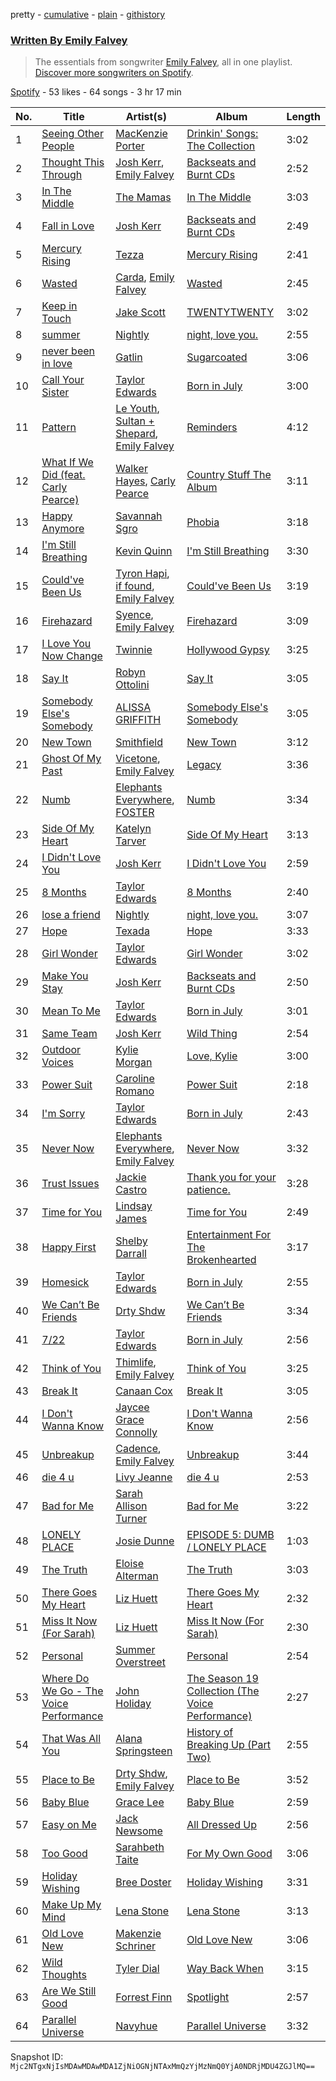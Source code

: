 pretty - [cumulative](/playlists/cumulative/37i9dQZF1EFJilMkRJCY5M.md) - [plain](/playlists/plain/37i9dQZF1EFJilMkRJCY5M) - [githistory](https://github.githistory.xyz/mackorone/spotify-playlist-archive/blob/main/playlists/plain/37i9dQZF1EFJilMkRJCY5M)

### [Written By Emily Falvey](https://open.spotify.com/playlist/37i9dQZF1EFJilMkRJCY5M)

> The essentials from songwriter <a href="https://artists.spotify.com/songwriter/4aaDnIu6X4bZwMQ2yc4YAg">Emily Falvey</a>, all in one playlist\. <a href="spotify:genre:0JQ5DAqbMKFSCjnQr8QZ3O">Discover more songwriters on Spotify</a>.

[Spotify](https://open.spotify.com/user/spotify) - 53 likes - 64 songs - 3 hr 17 min

| No. | Title | Artist(s) | Album | Length |
|---|---|---|---|---|
| 1 | [Seeing Other People](https://open.spotify.com/track/11RrEXIm6wdeblYMuhEuPH) | [MacKenzie Porter](https://open.spotify.com/artist/6nXco5Q3cJJ0ZutnBOsSpq) | [Drinkin' Songs: The Collection](https://open.spotify.com/album/1NrOk9xRbIjuo17XiPOIuq) | 3:02 |
| 2 | [Thought This Through](https://open.spotify.com/track/42yqibM1tXoZoYGybdIWpr) | [Josh Kerr](https://open.spotify.com/artist/7tnICxEQkOML369POsUizq), [Emily Falvey](https://open.spotify.com/artist/6w24INVHBGMRpk6xn6xIpi) | [Backseats and Burnt CDs](https://open.spotify.com/album/1OqREMCBqRnAvoe86lT30y) | 2:52 |
| 3 | [In The Middle](https://open.spotify.com/track/6qnvjsMmlxf4TPfbD53ybj) | [The Mamas](https://open.spotify.com/artist/5HUGPIHRwh79LbffYIUJeJ) | [In The Middle](https://open.spotify.com/album/0AndLLhclP9WoLEsXVWipw) | 3:03 |
| 4 | [Fall in Love](https://open.spotify.com/track/6XVbryJY0vzHSNjiATeqnZ) | [Josh Kerr](https://open.spotify.com/artist/7tnICxEQkOML369POsUizq) | [Backseats and Burnt CDs](https://open.spotify.com/album/1OqREMCBqRnAvoe86lT30y) | 2:49 |
| 5 | [Mercury Rising](https://open.spotify.com/track/00Onz80bx3KFwXcAcwZfH4) | [Tezza](https://open.spotify.com/artist/6T3zoiBS7q6g0H7rSnKvRd) | [Mercury Rising](https://open.spotify.com/album/6GQGzl8XsvWfPgr0KL22I5) | 2:41 |
| 6 | [Wasted](https://open.spotify.com/track/5HUfKHpYUG2Q5qtuVJ9IE3) | [Carda](https://open.spotify.com/artist/37SJYTTMo0trMRVJqKiUoO), [Emily Falvey](https://open.spotify.com/artist/6w24INVHBGMRpk6xn6xIpi) | [Wasted](https://open.spotify.com/album/6kdwiQJEmAhrNPo9mvhD8m) | 2:45 |
| 7 | [Keep in Touch](https://open.spotify.com/track/4G3U1mkd1x0qYYzVAcV4rY) | [Jake Scott](https://open.spotify.com/artist/0DxPHf2flBAcV2SnZPg3SV) | [TWENTYTWENTY](https://open.spotify.com/album/13j0Kg7NR6uwvE1TEXlNQi) | 3:02 |
| 8 | [summer](https://open.spotify.com/track/2lGcI6Ree0yaSZcZchs0tK) | [Nightly](https://open.spotify.com/artist/3qDMrpZHtZEtVl5i1l7hP3) | [night, love you.](https://open.spotify.com/album/58J1HN0dJl1pkTwu1YGJSq) | 2:55 |
| 9 | [never been in love](https://open.spotify.com/track/3C1BJMHwYRUBrg78duMaOE) | [Gatlin](https://open.spotify.com/artist/1KGcdM5KxCVydaHe29QAj9) | [Sugarcoated](https://open.spotify.com/album/4505aBIeu5JcRNKg3nFQbt) | 3:06 |
| 10 | [Call Your Sister](https://open.spotify.com/track/4ZhULfF8Sto8LKYUgx1yU3) | [Taylor Edwards](https://open.spotify.com/artist/2LMvoFcHZ0G38iO4Jra8ki) | [Born in July](https://open.spotify.com/album/3Y22F7f6OISIYwTirf2E6R) | 3:00 |
| 11 | [Pattern](https://open.spotify.com/track/3tEMXXRquvE9gwBV6qiHfQ) | [Le Youth](https://open.spotify.com/artist/1Zz6NBe8UIZjm88TvehFtx), [Sultan + Shepard](https://open.spotify.com/artist/14Tg9FvbNismPR1PJHxRau), [Emily Falvey](https://open.spotify.com/artist/6w24INVHBGMRpk6xn6xIpi) | [Reminders](https://open.spotify.com/album/5jqeOZVEhtWzvTFMatjDic) | 4:12 |
| 12 | [What If We Did \(feat\. Carly Pearce\)](https://open.spotify.com/track/6KXEK2OoDMAwcLQaBjwJ77) | [Walker Hayes](https://open.spotify.com/artist/7sKxqpSqbIzphAKAhrqvlf), [Carly Pearce](https://open.spotify.com/artist/4sIl4BTo9l9KqEi0Y3RE72) | [Country Stuff The Album](https://open.spotify.com/album/4sShdTo9jO2RGLgDkZBgN8) | 3:11 |
| 13 | [Happy Anymore](https://open.spotify.com/track/2t9ZK3i4cxA9WZkpvf5up2) | [Savannah Sgro](https://open.spotify.com/artist/5aj9AKqFL0JpL2sQ8Q2irp) | [Phobia](https://open.spotify.com/album/1aRThupMAXji2AuQIlsIM1) | 3:18 |
| 14 | [I'm Still Breathing](https://open.spotify.com/track/6saWL01T4ENiamU9HyBMmb) | [Kevin Quinn](https://open.spotify.com/artist/3HTHz4rj84gMMV8T3u81op) | [I'm Still Breathing](https://open.spotify.com/album/3xselxcmppcZRrOD5DdVWb) | 3:30 |
| 15 | [Could've Been Us](https://open.spotify.com/track/7v8PjAWXMS2ODBAoKwVUIE) | [Tyron Hapi](https://open.spotify.com/artist/5aSBbBUbArJfyNKDg4KS1I), [if found](https://open.spotify.com/artist/39W8ER2QJe2x3pKLIXTiwK), [Emily Falvey](https://open.spotify.com/artist/6w24INVHBGMRpk6xn6xIpi) | [Could've Been Us](https://open.spotify.com/album/1VymWBVVHSJWZXILkquSiA) | 3:19 |
| 16 | [Firehazard](https://open.spotify.com/track/4eCMl0kcqO9uQy6vtduGmg) | [Syence](https://open.spotify.com/artist/4VfTgWhy9PKLJN3xKJcDqf), [Emily Falvey](https://open.spotify.com/artist/6w24INVHBGMRpk6xn6xIpi) | [Firehazard](https://open.spotify.com/album/7m72310c756Nzu7duj09Ib) | 3:09 |
| 17 | [I Love You Now Change](https://open.spotify.com/track/5L1aDYN5u5OBOUCGhrK3pU) | [Twinnie](https://open.spotify.com/artist/73zbrZKfIqOfVWaSM4k71b) | [Hollywood Gypsy](https://open.spotify.com/album/0d1akoTwbEMgNi9gGuG0ZI) | 3:25 |
| 18 | [Say It](https://open.spotify.com/track/0KRIVhkwM3cP4etnY9Qm0o) | [Robyn Ottolini](https://open.spotify.com/artist/2mAb9JDF63azaglqA7c9bb) | [Say It](https://open.spotify.com/album/2Qt24wsU01H4Dn58cIsscS) | 3:05 |
| 19 | [Somebody Else's Somebody](https://open.spotify.com/track/2kI1DffKDMBuq5R0MTI2S6) | [ALISSA GRIFFITH](https://open.spotify.com/artist/4sH2uBwia6cdHvnvdsA1jX) | [Somebody Else's Somebody](https://open.spotify.com/album/0EEFDFAx0cFS7zV5WGhTdk) | 3:05 |
| 20 | [New Town](https://open.spotify.com/track/2znEJ1xEQdOnXJB44jRoSB) | [Smithfield](https://open.spotify.com/artist/1aPmWgDU4JXEWg1d2BwH5M) | [New Town](https://open.spotify.com/album/5UHON4pVvrXgn9DIPUNPq0) | 3:12 |
| 21 | [Ghost Of My Past](https://open.spotify.com/track/0zDftqIhxEhl9AfGiCvgGh) | [Vicetone](https://open.spotify.com/artist/0daugAjUgbJSqdlyYNwIbT), [Emily Falvey](https://open.spotify.com/artist/6w24INVHBGMRpk6xn6xIpi) | [Legacy](https://open.spotify.com/album/6NnwmqK1adZp3yXObpoD0W) | 3:36 |
| 22 | [Numb](https://open.spotify.com/track/17XexdiAjHvTdNj24ayQle) | [Elephants Everywhere](https://open.spotify.com/artist/6BWEZz5zvfJGBjJZhlAWM5), [FOSTER](https://open.spotify.com/artist/4wl3djIA2tCPxv3pH7Rs0M) | [Numb](https://open.spotify.com/album/1MSGqY6VGYPektAZVtGosL) | 3:34 |
| 23 | [Side Of My Heart](https://open.spotify.com/track/1Ek06P8GYs1HF5ePUsW0mx) | [Katelyn Tarver](https://open.spotify.com/artist/6i8Tae6takoQos2JZ4vdRn) | [Side Of My Heart](https://open.spotify.com/album/23EzioEmU2OX3sZOi6YgJb) | 3:13 |
| 24 | [I Didn't Love You](https://open.spotify.com/track/0PgPGluNJgg4Tzy9sTmTeq) | [Josh Kerr](https://open.spotify.com/artist/7tnICxEQkOML369POsUizq) | [I Didn't Love You](https://open.spotify.com/album/0pdfobBNkrXR21XW204Sws) | 2:59 |
| 25 | [8 Months](https://open.spotify.com/track/34FV8dxL8QyrVgRPzB6Qzf) | [Taylor Edwards](https://open.spotify.com/artist/2LMvoFcHZ0G38iO4Jra8ki) | [8 Months](https://open.spotify.com/album/78e0sWg0gWKZ9UaQmb6ZlT) | 2:40 |
| 26 | [lose a friend](https://open.spotify.com/track/0Cw21zwpYtEsRtX1ahlC5O) | [Nightly](https://open.spotify.com/artist/3qDMrpZHtZEtVl5i1l7hP3) | [night, love you.](https://open.spotify.com/album/58J1HN0dJl1pkTwu1YGJSq) | 3:07 |
| 27 | [Hope](https://open.spotify.com/track/096ZnSaLLYkslAd9oVXtp4) | [Texada](https://open.spotify.com/artist/39PgoLIR1mXfy0AktyYumn) | [Hope](https://open.spotify.com/album/6cHlVeJ95y7fhhaSjARwyN) | 3:33 |
| 28 | [Girl Wonder](https://open.spotify.com/track/2g3vOIC3J9uYfSu6yi74rI) | [Taylor Edwards](https://open.spotify.com/artist/2LMvoFcHZ0G38iO4Jra8ki) | [Girl Wonder](https://open.spotify.com/album/4kUyEMsQ4Ho1TkwPln0h6w) | 3:02 |
| 29 | [Make You Stay](https://open.spotify.com/track/0v5XilXB3wnpwIbyxiIaOh) | [Josh Kerr](https://open.spotify.com/artist/7tnICxEQkOML369POsUizq) | [Backseats and Burnt CDs](https://open.spotify.com/album/1OqREMCBqRnAvoe86lT30y) | 2:50 |
| 30 | [Mean To Me](https://open.spotify.com/track/0UzuBW8HXoez3hmI1AoN3J) | [Taylor Edwards](https://open.spotify.com/artist/2LMvoFcHZ0G38iO4Jra8ki) | [Born in July](https://open.spotify.com/album/3Y22F7f6OISIYwTirf2E6R) | 3:01 |
| 31 | [Same Team](https://open.spotify.com/track/52MFjMbUfxVJw3N1Ue7aQR) | [Josh Kerr](https://open.spotify.com/artist/7tnICxEQkOML369POsUizq) | [Wild Thing](https://open.spotify.com/album/33RnkjYAI2ltETjA3EIAZI) | 2:54 |
| 32 | [Outdoor Voices](https://open.spotify.com/track/57JCpf5iUwSLpdQxe9ORWb) | [Kylie Morgan](https://open.spotify.com/artist/3g2yaL04Uapb5fxmwsUZgV) | [Love, Kylie](https://open.spotify.com/album/6Ab0rIJ0ydHvziPeeLE5e6) | 3:00 |
| 33 | [Power Suit](https://open.spotify.com/track/09dlKExc85wtU719kpctK4) | [Caroline Romano](https://open.spotify.com/artist/1MgbE6bu4MzbVLfAesPRol) | [Power Suit](https://open.spotify.com/album/58od0srS1llhodqjGlFup8) | 2:18 |
| 34 | [I'm Sorry](https://open.spotify.com/track/3TOIDYFbn2NJYZhUHW4Q6j) | [Taylor Edwards](https://open.spotify.com/artist/2LMvoFcHZ0G38iO4Jra8ki) | [Born in July](https://open.spotify.com/album/3Y22F7f6OISIYwTirf2E6R) | 2:43 |
| 35 | [Never Now](https://open.spotify.com/track/2gSFr15E0Mv4cI6dhZJLWs) | [Elephants Everywhere](https://open.spotify.com/artist/6BWEZz5zvfJGBjJZhlAWM5), [Emily Falvey](https://open.spotify.com/artist/6w24INVHBGMRpk6xn6xIpi) | [Never Now](https://open.spotify.com/album/4k7wUy1wwoaIRvkMbbekNu) | 3:32 |
| 36 | [Trust Issues](https://open.spotify.com/track/0MdlrWJAGxGXEC4qQCEZHP) | [Jackie Castro](https://open.spotify.com/artist/6blpGtm31QFko8NcqeOxvN) | [Thank you for your patience.](https://open.spotify.com/album/2OkKCOuivjuzskcq7kqDNB) | 3:28 |
| 37 | [Time for You](https://open.spotify.com/track/6alla5DflGEfEWnvVSnOJM) | [Lindsay James](https://open.spotify.com/artist/4cBmS6uvIFgrRQGOCAuNZz) | [Time for You](https://open.spotify.com/album/4VoczVespp2I2Sf0348Qbg) | 2:49 |
| 38 | [Happy First](https://open.spotify.com/track/0RL9kXYV2GMkhAzwDltwjE) | [Shelby Darrall](https://open.spotify.com/artist/4244ev6lbmTuq9j5yBQTc6) | [Entertainment For The Brokenhearted](https://open.spotify.com/album/7mfTAmmEfTmBP9dm5TAKEQ) | 3:17 |
| 39 | [Homesick](https://open.spotify.com/track/1xLJqyCa4Soe31BJ5TCReE) | [Taylor Edwards](https://open.spotify.com/artist/2LMvoFcHZ0G38iO4Jra8ki) | [Born in July](https://open.spotify.com/album/3Y22F7f6OISIYwTirf2E6R) | 2:55 |
| 40 | [We Can’t Be Friends](https://open.spotify.com/track/07N4DMXTlLjoGnaNdr75z9) | [Drty Shdw](https://open.spotify.com/artist/1V5Vqlxw4xGhfGQt4N64DL) | [We Can’t Be Friends](https://open.spotify.com/album/49Vai1B7rDNOgmKoWvqirN) | 3:34 |
| 41 | [7/22](https://open.spotify.com/track/4IggUXbmr9g0LyDealeCH7) | [Taylor Edwards](https://open.spotify.com/artist/2LMvoFcHZ0G38iO4Jra8ki) | [Born in July](https://open.spotify.com/album/3Y22F7f6OISIYwTirf2E6R) | 2:56 |
| 42 | [Think of You](https://open.spotify.com/track/7Kv6dG9sVPnJuKmCQdrlUs) | [Thimlife](https://open.spotify.com/artist/5hlGugY24gHs0FqG05AgN0), [Emily Falvey](https://open.spotify.com/artist/6w24INVHBGMRpk6xn6xIpi) | [Think of You](https://open.spotify.com/album/4sdfdyZcABEAT0dm6BjAHa) | 3:25 |
| 43 | [Break It](https://open.spotify.com/track/0eNjytL6q0F5N6S2OV23pj) | [Canaan Cox](https://open.spotify.com/artist/6LcdklijxllKGfl4FWiv3D) | [Break It](https://open.spotify.com/album/5Y8IvesNHyIUGuPzPy6St8) | 3:05 |
| 44 | [I Don't Wanna Know](https://open.spotify.com/track/6zos5IEbqa0cTuJfb2jOQE) | [Jaycee Grace Connolly](https://open.spotify.com/artist/5rydSiv6N3eXbZYIHAAf5d) | [I Don't Wanna Know](https://open.spotify.com/album/5Een1BOqoOeOKJ5V1QKNsO) | 2:56 |
| 45 | [Unbreakup](https://open.spotify.com/track/6NODj3b3U76GKaBRE07Mee) | [Cadence](https://open.spotify.com/artist/2GXTCh27OeQa4ee7fTs1ha), [Emily Falvey](https://open.spotify.com/artist/6w24INVHBGMRpk6xn6xIpi) | [Unbreakup](https://open.spotify.com/album/0Bk4pwzuIDK25RQhxf3qMZ) | 3:44 |
| 46 | [die 4 u](https://open.spotify.com/track/7k8IcQsuJAPtWI6QNCdSx3) | [Livy Jeanne](https://open.spotify.com/artist/0BBr2UBxbwwmG9yLEr8mR5) | [die 4 u](https://open.spotify.com/album/7Bw4ZLyMlGiihatI3VUQq9) | 2:53 |
| 47 | [Bad for Me](https://open.spotify.com/track/27W6Mlh7dZaNuWQaXaoe5H) | [Sarah Allison Turner](https://open.spotify.com/artist/5HKrm4aihaeEPAezAxT24Z) | [Bad for Me](https://open.spotify.com/album/3mCCEf1n16Rrjclrw2S3jB) | 3:22 |
| 48 | [LONELY PLACE](https://open.spotify.com/track/4aQ1hgPKHr74xqQUUwAour) | [Josie Dunne](https://open.spotify.com/artist/2KgFtUjEtayfuximKppSAq) | [EPISODE 5: DUMB / LONELY PLACE](https://open.spotify.com/album/63ygNpVZyoKuUoDMdzDDqb) | 1:03 |
| 49 | [The Truth](https://open.spotify.com/track/1iEBtGIwux7Z91TkCzbDV7) | [Eloise Alterman](https://open.spotify.com/artist/6fwUdydSdIHu9NHHTCDYc0) | [The Truth](https://open.spotify.com/album/7uTgWHct2uQraEWN3IXLuv) | 3:03 |
| 50 | [There Goes My Heart](https://open.spotify.com/track/3PBjyEIhY26g5wByX9lDBt) | [Liz Huett](https://open.spotify.com/artist/4wh5xUIEU8YlGPXZHV6klA) | [There Goes My Heart](https://open.spotify.com/album/7h2JwEdU03S7OoTasIdhWx) | 2:32 |
| 51 | [Miss It Now \(For Sarah\)](https://open.spotify.com/track/5PpehEZDyUuDn9Kq3SkATF) | [Liz Huett](https://open.spotify.com/artist/4wh5xUIEU8YlGPXZHV6klA) | [Miss It Now \(For Sarah\)](https://open.spotify.com/album/1xGWc24fUFh0QtXmCfQvSG) | 2:30 |
| 52 | [Personal](https://open.spotify.com/track/3DCu17yxNOj44wpNg9h3YT) | [Summer Overstreet](https://open.spotify.com/artist/73z6hYt1jsBWSbm2irWqlz) | [Personal](https://open.spotify.com/album/5PSkXaHWqp6xQZMQvDJ74b) | 2:54 |
| 53 | [Where Do We Go \- The Voice Performance](https://open.spotify.com/track/5a7QUeuh2OXw0SI4go5shg) | [John Holiday](https://open.spotify.com/artist/1t7W0bPXdarbjiCuEeFv2y) | [The Season 19 Collection \(The Voice Performance\)](https://open.spotify.com/album/2V28iwMeICBbv2Qqsi9gd1) | 2:27 |
| 54 | [That Was All You](https://open.spotify.com/track/4OuDH82pXLHUcrO5prgVNA) | [Alana Springsteen](https://open.spotify.com/artist/4TPT9nwjRvEV49q7f8p4fy) | [History of Breaking Up \(Part Two\)](https://open.spotify.com/album/7ovnzMBjDsLZ1y5v1nSURW) | 2:55 |
| 55 | [Place to Be](https://open.spotify.com/track/3FKQ3HUw36ipWMhh8UvPzk) | [Drty Shdw](https://open.spotify.com/artist/1V5Vqlxw4xGhfGQt4N64DL), [Emily Falvey](https://open.spotify.com/artist/6w24INVHBGMRpk6xn6xIpi) | [Place to Be](https://open.spotify.com/album/6eX0PDJYxbHmcbQJfoG5k8) | 3:52 |
| 56 | [Baby Blue](https://open.spotify.com/track/2dVY0aLXcsN3eKCvcgs3MQ) | [Grace Lee](https://open.spotify.com/artist/5H9MaaK15IDsYf0UE64Kzh) | [Baby Blue](https://open.spotify.com/album/5GIRmKFCucH40zEWxHkwDQ) | 2:59 |
| 57 | [Easy on Me](https://open.spotify.com/track/4U35K9PqSqC28vhsEYCYru) | [Jack Newsome](https://open.spotify.com/artist/0JWzjpVD9Y6AJKIEg1JkYj) | [All Dressed Up](https://open.spotify.com/album/2fTcxmyd15YE0SvnGfwGGY) | 2:56 |
| 58 | [Too Good](https://open.spotify.com/track/10O0IDtXxKqWh99trwm83p) | [Sarahbeth Taite](https://open.spotify.com/artist/6iCtgvVXPJTVGGUfVzztN0) | [For My Own Good](https://open.spotify.com/album/42zUazIJf9BUVdN66V0Bx3) | 3:06 |
| 59 | [Holiday Wishing](https://open.spotify.com/track/6lpbbBPLuPDlnOSzGnsqYJ) | [Bree Doster](https://open.spotify.com/artist/1jVHjJ0stNNMYT1o2ATomU) | [Holiday Wishing](https://open.spotify.com/album/0AY3Fn36rRb6xGKcqxehok) | 3:31 |
| 60 | [Make Up My Mind](https://open.spotify.com/track/3W4g24a8AoYpG1FFhKH3ls) | [Lena Stone](https://open.spotify.com/artist/4povL23A9IkoiWKv9KHhkx) | [Lena Stone](https://open.spotify.com/album/1gppHReaCZL3IlKnSI2cIi) | 3:13 |
| 61 | [Old Love New](https://open.spotify.com/track/4NsgNG9MNSeuN5jbHdCAsl) | [Makenzie Schriner](https://open.spotify.com/artist/5Z9ZOYc8dwjeD054CUqbBu) | [Old Love New](https://open.spotify.com/album/4XViFfHuuvDAHUCZIqWyQ6) | 3:06 |
| 62 | [Wild Thoughts](https://open.spotify.com/track/3zKHLE9q6vcmg0ZFnvkCcM) | [Tyler Dial](https://open.spotify.com/artist/48h7yHsfBqw7A2Asj60mQP) | [Way Back When](https://open.spotify.com/album/3VPqcQjuGUSlHz8ThfntyN) | 3:15 |
| 63 | [Are We Still Good](https://open.spotify.com/track/1E4lKGhLeldkoBiocnsptN) | [Forrest Finn](https://open.spotify.com/artist/4CHpwd1pdYUKJaGKbElg3m) | [Spotlight](https://open.spotify.com/album/7uj8AZOnobHVP6GEwGlCj0) | 2:57 |
| 64 | [Parallel Universe](https://open.spotify.com/track/7Bjeh8lHQZMolHSm4kX2Ie) | [Navyhue](https://open.spotify.com/artist/1ab6W5waGBlE1nmkVtLdX5) | [Parallel Universe](https://open.spotify.com/album/00zC5ot02HOcq5pf9odGIw) | 3:32 |

Snapshot ID: `Mjc2NTgxNjIsMDAwMDAwMDA1ZjNiOGNjNTAxMmQzYjMzNmQ0YjA0NDRjMDU4ZGJlMQ==`
